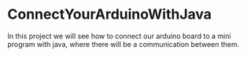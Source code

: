 # ConnectYourArduinoWithJava
In this project we will see how to connect our arduino board to a mini program with java, where there will be a communication between them.
